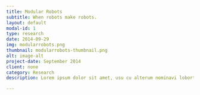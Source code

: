 ```yaml
---
title: Modular Robots
subtitle: When robots make robots.
layout: default
modal-id: 1
type: research
date: 2014-09-29
img: modularrobots.png
thumbnail: modularrobots-thumbnail.png
alt: image-alt
project-date: September 2014
client: none
category: Research
description: Lorem ipsum dolor sit amet, usu cu alterum nominavi lobortis. At duo novum diceret. Tantas apeirian vix et, usu sanctus postulant inciderint ut, populo diceret necessitatibus in vim. Cu eum dicam feugiat noluisse.

---
```

